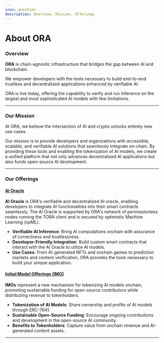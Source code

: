 ```yaml
---
icon: question
description: Overview, Mission, Offerings
---
```


# About ORA

### **Overview**

**ORA** is chain-agnostic infrastructure that bridges the gap between AI and blockchain.

We empower developers with the tools necessary to build end-to-end trustless and decentralized applications enhanced by verifiable AI.

ORA is live today, offering the capability to verify and run inference on the largest and most sophisticated AI models with few limitations.

***

### **Our Mission**

At ORA, we believe the intersection of AI and crypto unlocks entirely new use cases.

Our mission is to provide developers and organizations with accessible, scalable, and verifiable AI solutions that seamlessly integrate on-chain. By providing these tools and enabling the tokenization of AI models, we create a unified platform that not only advances decentralized AI applications but also funds open-source AI development.

***

### **Our Offerings**

#### [**AI Oracle**](https://docs.ora.io/doc/oao-onchain-ai-oracle/introduction)

**AI Oracle** is ORA's verifiable and decentralized AI oracle, enabling developers to integrate AI functionalities into their smart contracts seamlessly. The AI Oracle is supported by ORA's network of permissionless nodes running the TORA client and is secured by optimistic Machine Learning (opML).

* **Verifiable AI Inference**: Bring AI computations onchain with assurance of correctness and trustlessness.
* **Developer-Friendly Integration**: Build custom smart contracts that interact with the AI Oracle to utilize AI models.
* **Use Cases**: From AI-generated NFTs and onchain games to prediction markets and content verification, ORA provides the tools necessary to build your unique application.

#### [**Initial Model Offerings (IMO)**](https://docs.ora.io/doc/imo-initial-model-offering/introduction)

**IMOs** represent a new mechanism for tokenizing AI models onchain, promoting sustainable funding for open-source contributors while distributing revenue to tokenholders.

* **Tokenization of AI Models**: Share ownership and profits of AI models through ERC-7641.
* **Sustainable Open-Source Funding**: Encourage ongoing contributions and development in the open-source AI community.
* **Benefits to Tokenholders**: Capture value from onchain revenue and AI-generated content assets.

***
